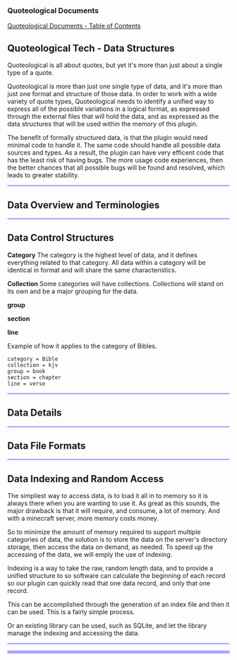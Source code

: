 
### Quoteological Documents
[Quoteological Documents - Table of Contents](index.md)

## Quoteological Tech - Data Structures


Quoteological is all about quotes, but yet it's more than just about a single type of a quote.

Quoteological is more than just one single type of data, and it's more than just one format and structure of those data.  In order to work with a wide variety of quote types, Quoteological needs to identify a unified way to express all of the possible variations in a logical format, as expressed through the external files that will hold the data, and as expressed as the data structures that will be used within the memory of this plugin.  

The benefit of formally structured data, is that the plugin would need minimal code to handle it.  The same code should handle all possible data sources and types.  As a result, the plugin can have very efficent code that has the least risk of having bugs.  The more usage code experiences, then the better chances that all possible bugs will be found and resolved, which leads to greater stability.


<hr style="height:3px; border:none; color:#aaf; background-color:#aaf;">


## Data Overview and Terminologies



<hr style="height:3px; border:none; color:#aaf; background-color:#aaf;">


## Data Control Structures

**Category** The category is the highest level of data, and it defines everything related to that category.  All data within a category will be identical in format and will share the same characteristics.  

**Collection** Some categories will have collections.  Collections will stand on its own and be a major grouping for the data. 

**group**

**section**

**line**


Example of how it applies to the category of Bibles.

```
category = Bible
collection = kjv
group = book
section = chapter
line = verse
```

<hr style="height:3px; border:none; color:#aaf; background-color:#aaf;">


## Data Details


<hr style="height:3px; border:none; color:#aaf; background-color:#aaf;">


## Data File Formats


<hr style="height:3px; border:none; color:#aaf; background-color:#aaf;">


## Data Indexing and Random Access

The simpliest way to access data, is to load it all in to memory so it is always there when you are wanting to use it. As great as this sounds, the major drawback is that it will require, and consume, a lot of memory.  And with a minecraft server, more memory costs money. 

So to minimize the amount of memory required to support multiple categories of data, the solution is to store the data on the server's directory storage, then access the data on demand, as needed.  To speed up the accessing of the data, we will emply the use of indexing.

Indexing is a way to take the raw, random length data, and to provide a unified structure to so software can calculate the beginning of each record so our plugin can quickly read that one data record, and only that one record.

This can be accomplished through the generation of an index file and then it can be used.  This is a fairly simple process.

Or an existing library can be used, such as SQLite, and let the library manage the indexing and accessing the data.


<hr style="height:3px; border:none; color:#aaf; background-color:#aaf;">



<hr style="height:7px; border:none; color:#aaf; background-color:#aaf;">


